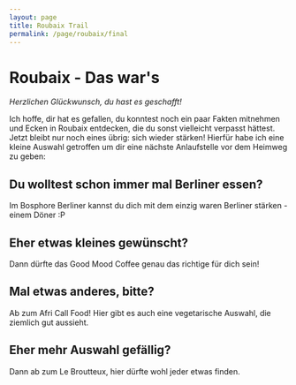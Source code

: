 ```yaml
---
layout: page
title: Roubaix Trail
permalink: /page/roubaix/final
---
```


# Roubaix - Das war's

_Herzlichen Glückwunsch, du hast es geschafft!_

Ich hoffe, dir hat es gefallen, du konntest noch ein paar Fakten mitnehmen und Ecken in Roubaix entdecken, die du sonst
vielleicht verpasst hättest. Jetzt bleibt nur noch eines übrig: sich wieder stärken! Hierfür habe ich eine kleine
Auswahl getroffen um dir eine nächste Anlaufstelle vor dem Heimweg zu geben:

## Du wolltest schon immer mal Berliner essen?

Im Bosphore Berliner kannst du dich mit dem einzig waren Berliner stärken - einem Döner :P

## Eher etwas kleines gewünscht?

Dann dürfte das Good Mood Coffee genau das richtige für dich sein!

## Mal etwas anderes, bitte?

Ab zum Afri Call Food! Hier gibt es auch eine vegetarische Auswahl, die ziemlich gut aussieht.

## Eher mehr Auswahl gefällig?

Dann ab zum Le Broutteux, hier dürfte wohl jeder etwas finden.
